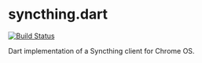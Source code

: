 syncthing.dart
==========
[![Build Status](https://drone.io/github.com/burnnat/syncthing.dart/status.png)](https://drone.io/github.com/burnnat/syncthing.dart/latest)

Dart implementation of a Syncthing client for Chrome OS.
